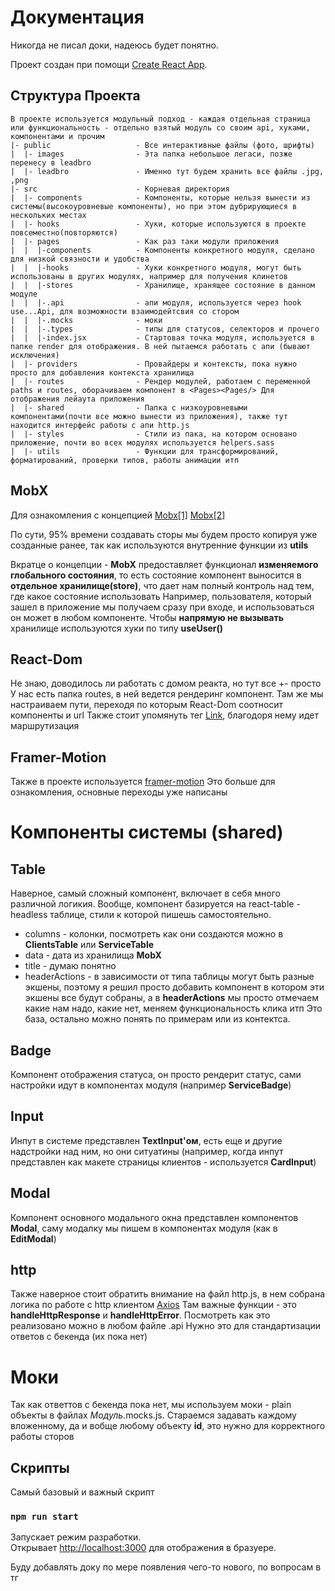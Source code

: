 # Документация

Никогда не писал доки, надеюсь будет понятно. 

Проект создан при помощи [Create React App](https://github.com/facebook/create-react-app).


## Структура Проекта
```
В проекте используется модульный подход - каждая отдельная страница или функциональность - отдельно взятый модуль со своим api, хуками, компонентами и прочим
|- public                   - Все интерактивные файлы (фото, шрифты)
|  |- images                - Эта папка небольшое легаси, позже перенесу в leadbro
|  |- leadbro               - Именно тут будем хранить все файлы .jpg, ,png
|- src                      - Корневая директория
|  |- components            - Компоненты, которые нельзя вынести из системы(высокоуровневые компоненты), но при этом дубрирующиеся в нескольких местах
|  |- hooks                 - Хуки, которые используются в проекте повсеместно(повторяются)
|  |- pages                 - Как раз таки модули приложения
|  |  |-components          - Компоненты конкретного модуля, сделано для низкой связности и удобства
|  |  |-hooks               - Хуки конкретного модуля, могут быть использованы в других модулях, например для получения клинетов
|  |  |-stores              - Хранилище, хранящее состояние в данном модуле
|  |  |-.api                - апи модуля, используется через hook use...Api, для возможности взаимодейтсвия со стором
|  |  |-.mocks              - моки
|  |  |-.types              - типы для статусов, селекторов и прочего
|  |  |-index.jsx           - Стартовая точка модуля, используется в папке render для отображения. В ней пытаемся работать с апи (бывают исключения)
|  |- providers             - Провайдеры и контексты, пока нужно просто для добавления контекста хранилища
|  |- routes                - Рендер модулей, работаем с переменной paths и routes, оборачиваем компонент в <Pages><Pages/> Для отображения лейаута приложения
|  |- shared                - Папка с низкоуровневыми компонентами(почти все можно вынести из приложения), также тут находится интерфейс работы с апи http.js
|  |- styles                - Стили из пака, на котором основано приложение, почти во всех модулях используется helpers.sass
|  |- utils                 - Функции для трансформирований, форматирований, проверки типов, работы анимации итп 

```
## MobX

Для ознакомления с концепцией [Mobx[1]](https://mobx.js.org/README.html) [Mobx[2]](https://habr.com/ru/articles/282578/)

По сути, 95% времени создавать сторы мы будем просто копируя уже созданные ранее, так как используются внутренние функции из **utils**

Вкратце о концепции - **MobX** предоставляет функционал **изменяемого глобального состояния**, то есть состояние компонент выносится в **отдельное хранилище(store)**, что дает нам полный контроль над тем, где какое состояние использовать
Например, пользователя, который зашел в приложение мы получаем сразу при входе, и использоваться он может в любом компоненте. Чтобы **напрямую не вызывать** хранилище используются хуки по типу **useUser()**

## React-Dom
Не знаю, доводилось ли работать с домом реакта, но тут все +- просто
У нас есть папка routes, в ней ведется рендеринг компонент. Там же мы настраиваем пути, переходя по которым React-Dom соотносит компоненты и url
Также стоит упомянуть тег [Link](https://reactrouter.com/en/main/components/link), благодоря нему идет маршрутизация
## Framer-Motion
Также в проекте используется [framer-motion](https://www.framer.com/motion/transition/)
Это больше для ознакомления, основные переходы уже написаны

# Компоненты системы (shared)

## Table
Наверное, самый сложный компонент, включает в себя много различной логикия.
Вообще, компонент базируется на react-table - headless таблице, стили к которой пишешь самостоятельно.
 - columns - колонки, посмотреть как они создаются можно в **ClientsTable** или **ServiceTable**
 - data    - дата из хранилища **MobX**
 - title   - думаю понятно
 - headerActions - в зависимости от типа таблицы могут быть разные экшены, поэтому я решил просто добавить компонент в котором эти экшены все будут собраны, а в **headerActions** мы просто отмечаем какие нам надо, какие нет, меняем функциональность клика итп
Это база, остально можно понять по примерам или из контектса.

## Badge
Компонент отображения статуса, он просто рендерит статус, сами настройки идут в компонентах модуля (например **ServiceBadge**)

## Input
Инпут в системе представлен **TextInput'ом**, есть еще и другие надстройки над ним, но они ситуатины (например, когда инпут представлен как макете страницы клиентов - используется **CardInput**)

## Modal
Компонент основного модального окна представлен компонентов **Modal**, саму модалку мы пишем в компонентах модуля (как в **EditModal**)

## http 
Также наверное стоит обратить внимание на файл http.js, в нем собрана логика по работе с http клиентом [Axios](https://axios-http.com/ru/docs/intro)
Там важные функции - это **handleHttpResponse** и  **handleHttpError**. Посмотреть как это реализовано можно в любом файле .api
Нужно это для стандартизации ответов с бекенда (их пока нет)

# Моки
Так как ответтов с бекенда пока нет, мы используем моки - plain объекты в файлах *Модуль*.mocks.js. Стараемся задавать каждому вложенному, да и вобще любому объекту **id**, это нужно для корректного работы сторов


## Скрипты

Самый базовый и важный скрипт

### `npm run start`

Запускает режим разработки.\
Открывает [http://localhost:3000](http://localhost:3000) для отображения в бразуере.

Буду добавлять доку по мере появления чего-то нового, по вопросам в тг
